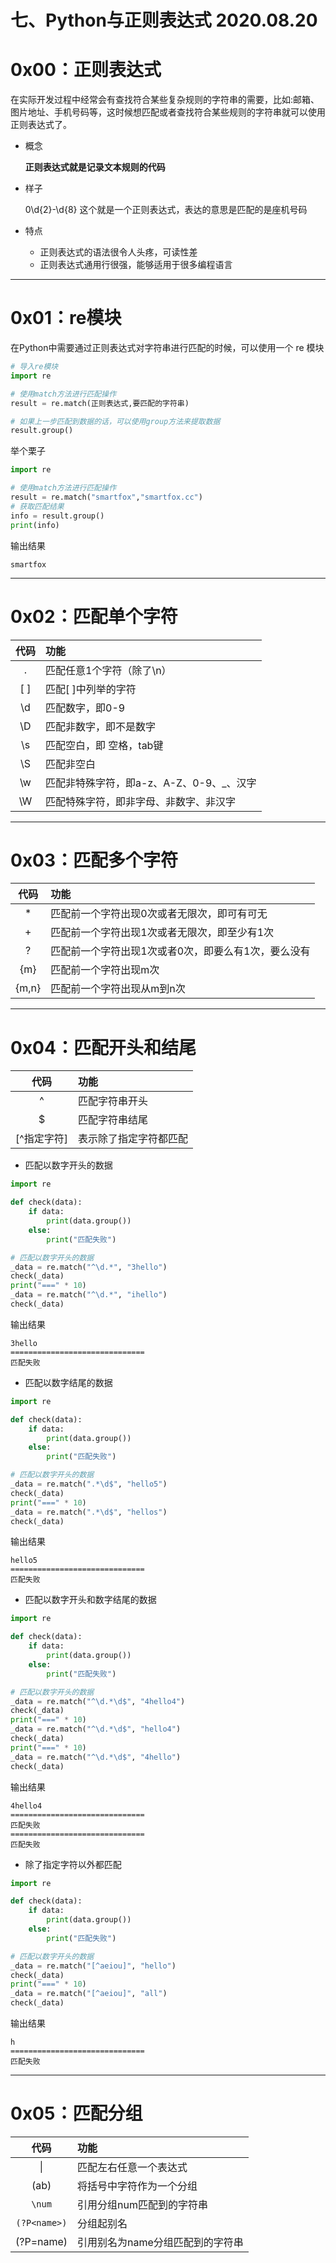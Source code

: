 # 七、Python与正则表达式 2020.08.20

# 0x00：正则表达式

在实际开发过程中经常会有查找符合某些复杂规则的字符串的需要，比如:邮箱、图片地址、手机号码等，这时候想匹配或者查找符合某些规则的字符串就可以使用正则表达式了。

+ 概念

  **正则表达式就是记录文本规则的代码**

+ 样子

  0\d{2}-\d{8} 这个就是一个正则表达式，表达的意思是匹配的是座机号码

+ 特点

  - 正则表达式的语法很令人头疼，可读性差
  - 正则表达式通用行很强，能够适用于很多编程语言



-----

# 0x01：re模块

在Python中需要通过正则表达式对字符串进行匹配的时候，可以使用一个 re 模块

```python
# 导入re模块
import re

# 使用match方法进行匹配操作
result = re.match(正则表达式,要匹配的字符串)

# 如果上一步匹配到数据的话，可以使用group方法来提取数据
result.group()
```

举个栗子

```python
import re

# 使用match方法进行匹配操作
result = re.match("smartfox","smartfox.cc")
# 获取匹配结果
info = result.group()
print(info)
```

输出结果

```shell
smartfox
```

------

# 0x02：匹配单个字符

| 代码 | 功能                                     |
| :--: | :--------------------------------------- |
|  .   | 匹配任意1个字符（除了\n）                |
| [ ]  | 匹配[ ]中列举的字符                      |
|  \d  | 匹配数字，即0-9                          |
|  \D  | 匹配非数字，即不是数字                   |
|  \s  | 匹配空白，即 空格，tab键                 |
|  \S  | 匹配非空白                               |
|  \w  | 匹配非特殊字符，即a-z、A-Z、0-9、_、汉字 |
|  \W  | 匹配特殊字符，即非字母、非数字、非汉字   |

-------

# 0x03：匹配多个字符

| 代码  | 功能                                                |
| :---: | :-------------------------------------------------- |
|   *   | 匹配前一个字符出现0次或者无限次，即可有可无         |
|   +   | 匹配前一个字符出现1次或者无限次，即至少有1次        |
|   ?   | 匹配前一个字符出现1次或者0次，即要么有1次，要么没有 |
|  {m}  | 匹配前一个字符出现m次                               |
| {m,n} | 匹配前一个字符出现从m到n次                          |

------

# 0x04：匹配开头和结尾

|    代码     | 功能                   |
| :---------: | :--------------------- |
|      ^      | 匹配字符串开头         |
|      $      | 匹配字符串结尾         |
| [^指定字符] | 表示除了指定字符都匹配 |

+ 匹配以数字开头的数据

```python
import re

def check(data):
    if data:
        print(data.group())
    else:
        print("匹配失败")

# 匹配以数字开头的数据
_data = re.match("^\d.*", "3hello")
check(_data)
print("===" * 10)
_data = re.match("^\d.*", "ihello")
check(_data)
```

输出结果

```shell
3hello
==============================
匹配失败
```

+ 匹配以数字结尾的数据

```python
import re

def check(data):
    if data:
        print(data.group())
    else:
        print("匹配失败")

# 匹配以数字开头的数据
_data = re.match(".*\d$", "hello5")
check(_data)
print("===" * 10)
_data = re.match(".*\d$", "hellos")
check(_data)
```
输出结果

```shell
hello5
==============================
匹配失败
```

+ 匹配以数字开头和数字结尾的数据

```python
import re

def check(data):
    if data:
        print(data.group())
    else:
        print("匹配失败")

# 匹配以数字开头的数据
_data = re.match("^\d.*\d$", "4hello4")
check(_data)
print("===" * 10)
_data = re.match("^\d.*\d$", "hello4")
check(_data)
print("===" * 10)
_data = re.match("^\d.*\d$", "4hello")
check(_data)

```

输出结果

```shell
4hello4
==============================
匹配失败
==============================
匹配失败
```

+ 除了指定字符以外都匹配

```python
import re

def check(data):
    if data:
        print(data.group())
    else:
        print("匹配失败")

# 匹配以数字开头的数据
_data = re.match("[^aeiou]", "hello")
check(_data)
print("===" * 10)
_data = re.match("[^aeiou]", "all")
check(_data)
```

输出结果

```shell
h
==============================
匹配失败
```

------

# 0x05：匹配分组

|     代码     | 功能                             |
| :----------: | :------------------------------- |
|      \|      | 匹配左右任意一个表达式           |
|     (ab)     | 将括号中字符作为一个分组         |
|    `\num`    | 引用分组num匹配到的字符串        |
| `(?P<name>)` | 分组起别名                       |
|  (?P=name)   | 引用别名为name分组匹配到的字符串 |